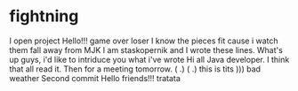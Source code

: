 # fightning
I open project
Hello!!!
game over loser
I know the pieces fit cause i watch them fall away from MJK
I am staskopernik and I wrote these lines.
What's up guys, i'd like to intriduce you what i've wrote
Hi all Java developer. I think that all read it. Then for a meeting tomorrow.
( .) ( .) this is tits )))
bad weather
Second commit
Hello friends!!!
tratata

